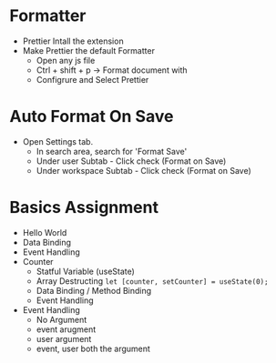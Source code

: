 # Formatter

- Prettier Intall the extension
- Make Prettier the default Formatter
  - Open any js file
  - Ctrl + shift + p -> Format document with
  - Configrure and Select Prettier

# Auto Format On Save

- Open Settings tab.
  - In search area, search for 'Format Save'
  - Under user Subtab - Click check (Format on Save)
  - Under workspace Subtab - Click check (Format on Save)

# Basics Assignment

- Hello World
- Data Binding
- Event Handling
- Counter
  - Statful Variable (useState)
  - Array Destructing `let [counter, setCounter] = useState(0);`
  - Data Binding / Method Binding
  - Event Handling
- Event Handling
  - No Argument
  - event arugment
  - user argument
  - event, user both the argument
